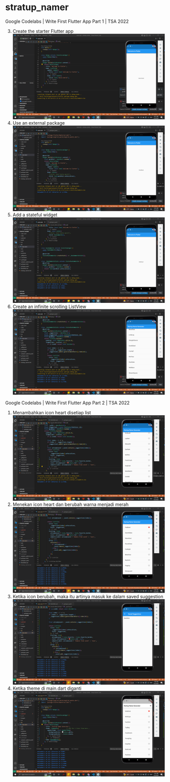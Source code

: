 # stratup_namer

Google Codelabs | Write First Flutter App Part 1 | TSA 2022

3. Create the starter Flutter app
![First](images/1.png)
4. Use an external package
![Second](images/2.png)
5. Add a stateful widget
![Third](images/3.png)
6. Create an infinite scrolling ListView
![Fourth](images/4.png)


Google Codelabs | Write First Flutter App Part 2 | TSA 2022
1. Menambahkan icon heart disetiap list
![5](images/5.png)
2. Menekan icon heart dan berubah warna menjadi merah 
![6](images/6.png)
3. Ketika icon berubah, maka itu artinya masuk ke dalam saved suggestion
![7](images/7.png)
4. Ketika theme di main.dart diganti
![8](images/8.png)
